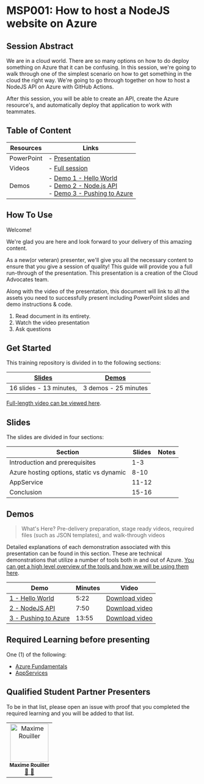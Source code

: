 # MSP001: How to host a NodeJS website on Azure

## Session Abstract

We are in a cloud world. There are so many options on how to do deploy something on Azure that it can be confusing. In this session, we're going to walk through one of the simplest scenario on how to get something in the cloud the right way. We're going to go through together on how to host a NodeJS API on Azure with GitHub Actions.

After this session, you will be able to create an API, create the Azure resource's, and automatically deploy that application to work with teammates.

## Table of Content

| Resources         | Links                            |
|-------------------|----------------------------------|
| PowerPoint        | - [Presentation](https://mspttt.azureedge.net/content/msp001/presentations/msp001.pptx) |
| Videos            | - [Full session](https://mspttt.azureedge.net/content/msp001/videos/msp001.mp4) |
| Demos             | - [Demo 1 - Hello World](./demos/README.md#demo-1---hello-world) <br/>- [Demo 2 - Node.js API](./demos/README.md#demo-2-nodejs-api) <br/>- [Demo 3 - Pushing to Azure](./demos/README.md#demo-3---pushing-to-azure) |

## How To Use

Welcome!

We're glad you are here and look forward to your delivery of this amazing content.

As a new(or veteran) presenter, we'll give you all the necessary content to ensure that you give a session of quality! This guide will provide you a full run-through of the presentation. This presentation is a creation of the Cloud Advocates team.

Along with the video of the presentation, this document will link to all the assets you need to successfully present including PowerPoint slides and demo instructions & code.

1. Read document in its entirety.
2. Watch the video presentation
3. Ask questions

## Get Started

This training repository is divided in to the following sections:

| [Slides](#slides) | [Demos](./demos/README.md) |
|-------------------|---------------------------|
| 16 slides - 13 minutes, | 3 demos - 25 minutes

 [Full-length video can be viewed here](https://mspttt.azureedge.net/content/msp001/videos/msp001.mp4).

## Slides

The slides are divided in four sections:

 Section                                   | Slides        | Notes
-------------------------------------------|---------------|------
Introduction and prerequisites             | 1-3           |
Azure hosting options, static vs dynamic   | 8-10          |
AppService                                 | 11-12         |
Conclusion                                 | 15-16         |


<!-- ## Deployment / Preparation

>**What's Here?** Deploying the demo environment on Azure - including the prerequisites.

[Instructions and prerequisites are outlined here](deployment/README.md). 
No deployments required for this session -->

## Demos

> What's Here? Pre-delivery preparation, stage ready videos, required files (such as JSON templates), and walk-through videos

Detailed explanations of each demonstration associated with this presentation can be found in this section. These are technical demonstrations that utilize a number of tools both in and out of Azure. [You can get a high level overview of the tools and how we will be using them here](.demos/README.md).

| Demo                                            | Minutes | Video
--------------------------------------------------|---------|-----------------
|  [1 - Hello World](./demos/README.md#demo-1---hello-world)      | 5:22    | [Download video](https://mspttt.azureedge.net/content/msp001/videos/msp001-Demo1.mp4)
|  [2 - NodeJS API](./demos/README.md#demo-2-nodejs-api)       | 7:50    | [Download video](https://mspttt.azureedge.net/content/msp001/videos/msp001-Demo2.mp4)
|  [3 - Pushing to Azure](./demos/README.md#demo-3---pushing-to-azure) | 13:55   | [Download video](https://mspttt.azureedge.net/content/msp001/videos/msp001-Demo3.mp4)

## Required Learning before presenting

One (1) of the following:

* [Azure Fundamentals](https://aka.ms/msp001/learn-fun)
* [AppServices](https://aka.ms/msp001/learn-app)

## Qualified Student Partner Presenters

To be in that list, please open an issue with proof that you completed the required learning and you will be added to that list.

<!-- prettier-ignore -->
<!-- markdownlint-disable MD033 -->

<table>
<tr>
    <td align="center"><a href="https://developer.microsoft.com/advocates/maxime-rouiller?WT.mc_id=msp001-github-marouill">
        <img src="https://avatars0.githubusercontent.com/u/209384?s=460&v=4" width="100px;" alt="Maxime Rouiller"/><br />
        <sub><b>Maxime Rouiller</b></sub><br />📢 📖</td>
</tr></table>
